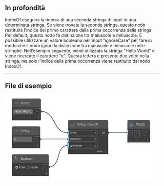 ## In profondità
IndexOf eseguirà la ricerca di una seconda stringa di input in una determinata stringa. Se viene trovata la seconda stringa, questo nodo restituirà l'indice del primo carattere della prima occorrenza della stringa. Per default, questo nodo fa distinzione tra maiuscole e minuscole. È possibile utilizzare un valore booleano nell'input "ignoreCase" per fare in modo che il nodo ignori la distinzione tra maiuscole e minuscole nelle stringhe. Nell'esempio seguente, viene utilizzata la stringa "Hello World" e viene ricercato il carattere "o". Questa lettera è presente due volte nella stringa, ma solo l'indice della prima occorrenza viene restituito dal nodo IndexOf.
___
## File di esempio

![IndexOf](./DSCore.String.IndexOf_img.jpg)

